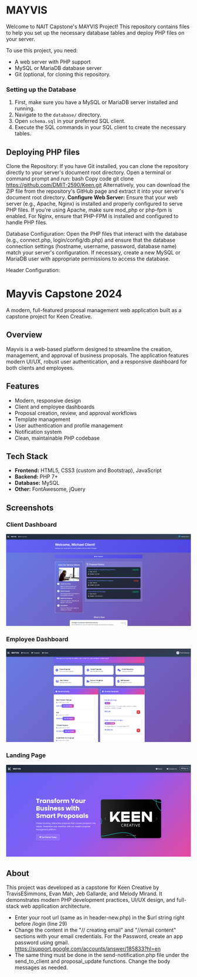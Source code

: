 # MAYVIS
Welcome to NAIT Capstone's MAYVIS Project! This repository contains files to help you set up the necessary database tables and deploy PHP files on your server.

To use this project, you need:
- A web server with PHP support
- MySQL or MariaDB database server
- Git (optional, for cloning this repository.

### Setting up the Database

1. First, make sure you have a MySQL or MariaDB server installed and running.
2. Navigate to the `database/` directory.
3. Open `schema.sql` in your preferred SQL client.
4. Execute the SQL commands in your SQL client to create the necessary tables.

## Deploying PHP files
Clone the Repository:
If you have Git installed, you can clone the repository directly to your server's document root directory. Open a terminal or command prompt and run:
bash
Copy code
git clone https://github.com/DMIT-2590/Keen.git
Alternatively, you can download the ZIP file from the repository's GitHub page and extract it into your server's document root directory.
**Configure Web Server:**
Ensure that your web server (e.g., Apache, Nginx) is installed and properly configured to serve PHP files.
If you're using Apache, make sure mod_php or php-fpm is enabled.
For Nginx, ensure that PHP-FPM is installed and configured to handle PHP files.

Database Configuration:
Open the PHP files that interact with the database (e.g., connect.php, login/config/db.php) and ensure that the database connection settings (hostname, username, password, database name) match your server's configuration.
If necessary, create a new MySQL or MariaDB user with appropriate permissions to access the database.

Header Configuration:
# Mayvis Capstone 2024

A modern, full-featured proposal management web application built as a capstone project for Keen Creative.

## Overview

Mayvis is a web-based platform designed to streamline the creation, management, and approval of business proposals. The application features modern UI/UX, robust user authentication, and a responsive dashboard for both clients and employees.

## Features

- Modern, responsive design
- Client and employee dashboards
- Proposal creation, review, and approval workflows
- Template management
- User authentication and profile management
- Notification system
- Clean, maintainable PHP codebase

## Tech Stack

- **Frontend:** HTML5, CSS3 (custom and Bootstrap), JavaScript
- **Backend:** PHP 7+
- **Database:** MySQL
- **Other:** FontAwesome, jQuery

## Screenshots

### Client Dashboard
![Client Dashboard](screenshots/client-dashboard.png)

### Employee Dashboard
![Employee Dashboard](screenshots/employee-dashboard.png)

### Landing Page
![Landing Page](screenshots/landing-page.png)

## About

This project was developed as a capstone for Keen Creative by TravisESimmons, Evan Mah, Jeb Gallarde, and Melody Mirand. It demonstrates modern PHP development practices, UI/UX design, and full-stack web application architecture.
- Enter your root url (same as in header-new.php) in the $url string right before /login (line 29)
- Change the content in the "// creating email" and "//email content" sections with your email credentials. For the Password, create an app password using gmail. https://support.google.com/accounts/answer/185833?hl=en 
- The same thing must be done in the send-notification.php file under the send_to_client and proposal_update functions. Change the body messages as needed.
